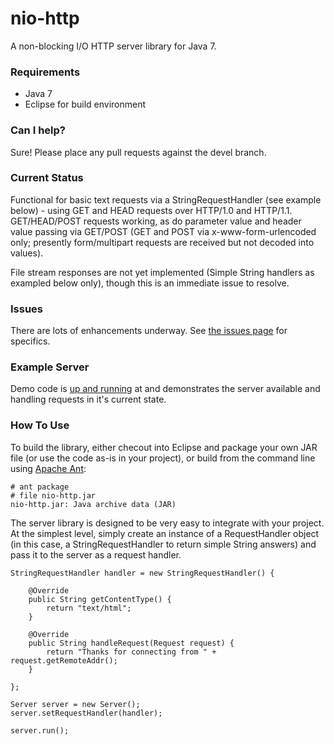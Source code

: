 nio-http
========

A non-blocking I/O HTTP server library for Java 7.

### Requirements

* Java 7
* Eclipse for build environment

### Can I help?

Sure! Please place any pull requests against the devel branch.

### Current Status

Functional for basic text requests via a StringRequestHandler (see example below) - using GET and HEAD requests over HTTP/1.0 and HTTP/1.1. GET/HEAD/POST requests working, as do parameter value and header value passing via GET/POST (GET and POST via x-www-form-urlencoded only; presently form/multipart requests are received but not decoded into values).

File stream responses are not yet implemented (Simple String handlers as exampled below only), though this is an immediate issue to resolve.

### Issues

There are lots of enhancements underway. See [the issues page](https://github.com/simplepanda/nio-http/issues) for specifics.

### Example Server

Demo code is [up and running](http://sky.codeandstrings.com) at and demonstrates the server available and handling requests in it's current state.

### How To Use

To build the library, either checout into Eclipse and package your own JAR file (or use the code as-is in your project), or build from the command line using [Apache Ant](http://ant.apache.org):

	# ant package
	# file nio-http.jar 
	nio-http.jar: Java archive data (JAR)

The server library is designed to be very easy to integrate with your project. At the simplest level, simply create an instance of a RequestHandler object (in this case, a StringRequestHandler to return simple String answers) and pass it to the server as a request handler.

	StringRequestHandler handler = new StringRequestHandler() {
	
		@Override
		public String getContentType() {
			return "text/html";
		}

		@Override
		public String handleRequest(Request request) {				
			return "Thanks for connecting from " + request.getRemoteAddr();				
		}
			
	};	
		
	Server server = new Server();
	server.setRequestHandler(handler);
		
	server.run();

